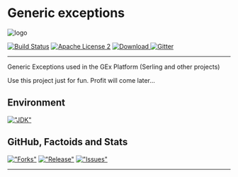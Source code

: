 Generic exceptions
==================

![logo](https://dl.dropboxusercontent.com/u/3942208/gex-commons-exceptions.png "Logo")

[![Build Status](https://img.shields.io/travis/gextech/exceptions/master.svg?style=flat)](https://travis-ci.org/gextech/exceptions)
[![Apache License 2](https://img.shields.io/badge/license-ASF2-blue.svg?style=flat)](http://www.apache.org/licenses/LICENSE-2.0.txt)
[ ![Download](https://api.bintray.com/packages/gextech/oss/exceptions/images/download.svg) ](https://bintray.com/gextech/oss/exceptions/_latestVersion)
[![Gitter](https://badges.gitter.im/Join%20Chat.svg)](https://gitter.im/gextech/exceptions?utm_source=badge&utm_medium=badge&utm_campaign=pr-badge&utm_content=badge)

---

Generic Exceptions used in the GEx Platform (Serling and other projects)

Use this project just for fun. Profit will come later...

Environment
-----------

[!["JDK"](https://img.shields.io/badge/JDK-8.0+-F30000.svg?style=flat)](http://www.oracle.com/technetwork/java/javase/downloads/jdk8-downloads-2133151.html)

GitHub, Factoids and Stats
--------------------------

[!["Forks"](https://img.shields.io/github/forks/gextech/exceptions.svg?style=flat)](https://github.com/gextech/exceptions/network)
[!["Release"](https://img.shields.io/github/release/gextech/exceptions.svg?style=flat)](https://github.com/gextech/exceptions/releases)
[!["Issues"](https://img.shields.io/github/issues/gextech/exceptions.svg?style=flat)](https://github.com/gextech/exceptions/issues)

---

